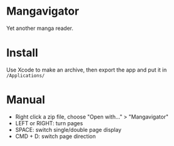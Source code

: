 # Mangavigator
Yet another manga reader.

# Install
Use Xcode to make an archive, then export the app and put it in `/Applications/`

# Manual
- Right click a zip file, choose "Open with..." > "Mangavigator"
- LEFT or RIGHT: turn pages
- SPACE: switch single/double page display
- CMD + D: switch page direction
